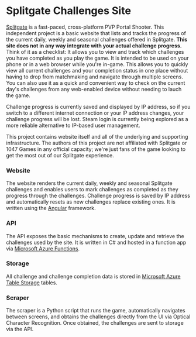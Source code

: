# Splitgate Challenges Site
[Splitgate](https://www.splitgate.com/) is a fast-paced, cross-platform PVP Portal Shooter. This independent project is a basic website that lists and tracks the progress of the current daily, weekly and seasonal challenges offered in Splitgate. **This site does not in any way integrate with your actual challenge progress.** Think of it as a checklist: It allows you to view and track which challenges you have completed as you play the game. It is intended to be used on your phone or in a web browser while you're in-game. This allows you to quickly view all current challenges and your completion status in one place without having to drop from matchmaking and navigate through multiple screens. You can also use it as a quick and convenient way to check on the current day's challenges from any web-enabled device without needing to lauch the game.

Challenge progress is currently saved and displayed by IP address, so if you switch to a different internet connection or your IP address changes, your challenge progress will be lost. Steam login is currently being explored as a more reliable alternative to IP-based user management.

This project contains website itself and all of the underlying and supporting infrastructure. The authors of this project are not affiliated with Splitgate or 1047 Games in any official capacity; we're just fans of the game looking to get the most out of our Splitgate experience.

### Website
The website renders the current daily, weekly and seasonal Splitgate challenges and enables users to mark challenges as completed as they progress through the challenges. Challenge progress is saved by IP address and automatically resets as new challenges replace existing ones. It is written using the [Angular](https://angular.io/) framework.

### API
The API exposes the basic mechanisms to create, update and retrieve the challenges used by the site. It is written in C# and hosted in a function app via [Microsoft Azure Functions](https://azure.microsoft.com/en-us/services/functions/?&ef_id=Cj0KCQjwhLKUBhDiARIsAMaTLnEVv3p7zKlhPNc6nHOX3khInmyY1SUY6IuBXW-QYZ-N-Vkha1RtkzEaAnJxEALw_wcB:G:s&OCID=AID2200277_SEM_Cj0KCQjwhLKUBhDiARIsAMaTLnEVv3p7zKlhPNc6nHOX3khInmyY1SUY6IuBXW-QYZ-N-Vkha1RtkzEaAnJxEALw_wcB:G:s&gclid=Cj0KCQjwhLKUBhDiARIsAMaTLnEVv3p7zKlhPNc6nHOX3khInmyY1SUY6IuBXW-QYZ-N-Vkha1RtkzEaAnJxEALw_wcB#overview). 

### Storage
All challenge and challenge completion data is stored in [Microsoft Azure Table Storage](https://azure.microsoft.com/en-us/services/storage/tables/?&ef_id=Cj0KCQjwhLKUBhDiARIsAMaTLnFMryPUE7Ck9UdGuWc5KF3KUkP5nLA0XeykNhgSsaVx2c-5pBjBFn8aAj7fEALw_wcB:G:s&OCID=AID2200277_SEM_Cj0KCQjwhLKUBhDiARIsAMaTLnFMryPUE7Ck9UdGuWc5KF3KUkP5nLA0XeykNhgSsaVx2c-5pBjBFn8aAj7fEALw_wcB:G:s&gclid=Cj0KCQjwhLKUBhDiARIsAMaTLnFMryPUE7Ck9UdGuWc5KF3KUkP5nLA0XeykNhgSsaVx2c-5pBjBFn8aAj7fEALw_wcB) tables. 

### Scraper
The scraper is a Python script that runs the game, automatically navigates between screens, and obtains the challenges directly from the UI via Optical Character Recognition. Once obtained, the challenges are sent to storage via the API.
